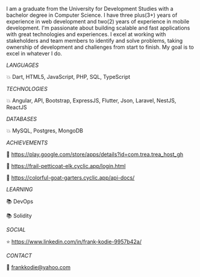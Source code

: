 I am a graduate from the University for Development Studies with a bachelor degree in Computer Science. I have three plus(3+) years of experience in web development and two(2) years of experience in mobile development.
I'm passionate about building scalable and fast applications with great technologies and experiences. I excel at working with stakeholders and team members to identify and solve problems, taking ownership of development and challenges from start to finish. My goal is to excel in whatever I do.




*LANGUAGES*

:boom: Dart, HTML5, JavaScript, PHP, SQL, TypeScript

*TECHNOLOGIES*

:boom: Angular, API, Bootstrap, ExpressJS, Flutter, Json, Laravel, NestJS, ReactJS

*DATABASES*

:boom: MySQL, Postgres, MongoDB


*ACHIEVEMENTS*

:rocket: https://play.google.com/store/apps/details?id=com.trea.trea_host_gh

:rocket: https://frail-petticoat-elk.cyclic.app/login.html

:rocket: https://colorful-goat-garters.cyclic.app/api-docs/


*LEARNING*

:books: DevOps

:books: Solidity



*SOCIAL*

:star: https://www.linkedin.com/in/frank-kodie-9957b42a/


*CONTACT*

:email: frankkodie@yahoo.com





<!--
**franklobsty25/franklobsty25** is a ✨ _special_ ✨ repository because its `README.md` (this file) appears on your GitHub profile.

Here are some ideas to get you started:

- 🔭 I’m currently working on ...
- 🌱 I’m currently learning ...
- 👯 I’m looking to collaborate on ...
- 🤔 I’m looking for help with ...
- 💬 Ask me about ...

- 😄 Pronouns: ...
- ⚡ Fun fact: ...
-->
